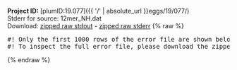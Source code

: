 **Project ID:** [plumID:19.077]({{ '/' | absolute_url }}eggs/19/077/)  
Stderr for source:  12mer_NH.dat   
Download: [zipped raw stdout](12mer_NH.dat.plumed.stdout.txt.zip) - [zipped raw stderr](12mer_NH.dat.plumed.stderr.txt.zip) 
{% raw %}
<pre>
#! Only the first 1000 rows of the error file are shown below
#! To inspect the full error file, please download the zipped raw stderr file above
</pre>
{% endraw %}
